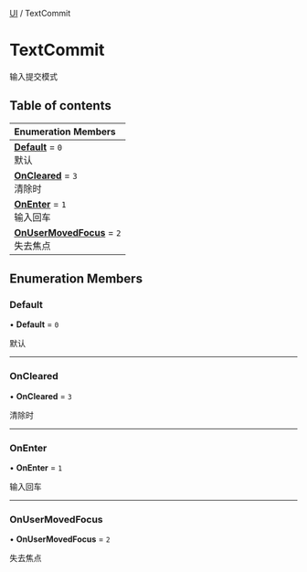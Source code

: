 [UI](../modules/UI.UI.md) / TextCommit

# TextCommit <Badge type="tip" text="Enumeration" /> <Score text="TextCommit" />

输入提交模式

## Table of contents

| Enumeration Members |
| :-----|
| **[Default](UI.TextCommit.md#default)** = ``0`` <br> 默认|
| **[OnCleared](UI.TextCommit.md#oncleared)** = ``3`` <br> 清除时|
| **[OnEnter](UI.TextCommit.md#onenter)** = ``1`` <br> 输入回车|
| **[OnUserMovedFocus](UI.TextCommit.md#onusermovedfocus)** = ``2`` <br> 失去焦点|

## Enumeration Members

### Default <Score text="Default" /> 

• **Default** = ``0``

默认

___

### OnCleared <Score text="OnCleared" /> 

• **OnCleared** = ``3``

清除时

___

### OnEnter <Score text="OnEnter" /> 

• **OnEnter** = ``1``

输入回车

___

### OnUserMovedFocus <Score text="OnUserMovedFocus" /> 

• **OnUserMovedFocus** = ``2``

失去焦点
